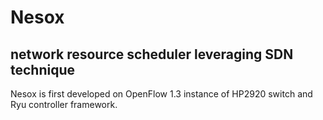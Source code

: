 Nesox
=====

network resource scheduler leveraging SDN technique
-----

Nesox is first developed on OpenFlow 1.3 instance of HP2920 switch and Ryu controller framework.

